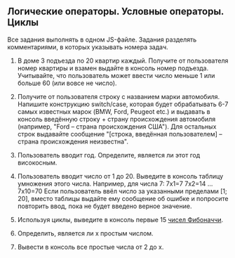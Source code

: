 ## Логические операторы. Условные операторы. Циклы

Все задания выполнять в одном JS-файле. Задания разделять комментариями, в которых указывать номера задач.

1. В доме 3 подъезда по 20 квартир каждый. Получите от пользователя номер квартиры и взамен выдайте в консоль номер подъезда. Учитывайте, что пользователь может ввести число меньше 1 или больше 60 (или вовсе не число).

2. Получите от пользователя строку с названием марки автомобиля. Напишите конструкцию switch/case, которая будет обрабатывать 6-7 самых известных марок (BMW, Ford, Peugeot etc.) и выдавать в консоль введённую строку + страну происхождения автомобиля (например, "Ford – страна происхождения США"). Для остальных строк выдавайте сообщение "[строка, введённая пользователем] – страна происхождения неизвестна".

3. Пользователь вводит год. Определите, является ли этот год високосным.

4. Пользователь вводит число от 1 до 20. Выведите в консоль таблицу умножения этого числа.
Например, для числа 7:
	7x1=7
	7x2=14
	...
	7x10=70
Если пользователь ввёл число за указанными пределами [1; 20], вместо таблицы выдайте ему сообщение об ошибке и попросите повторить ввод, пока не будет введено верное значение.

5. Используя циклы, выведите в консоль первые 15 [чисел Фибоначчи](https://ru.wikipedia.org/wiki/Числа_Фибоначчи).

6. Определить, является ли x простым числом.

7. Вывести в консоль все простые числа от 2 до x.